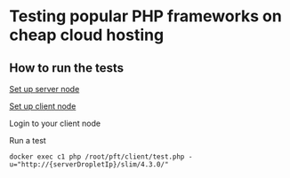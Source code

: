 # Testing popular PHP frameworks on cheap cloud hosting

## How to run the tests

[Set up server node](server/README.md)

[Set up client node](client/README.md)

Login to your client node

Run a test
```
docker exec c1 php /root/pft/client/test.php -u="http://{serverDropletIp}/slim/4.3.0/"
```